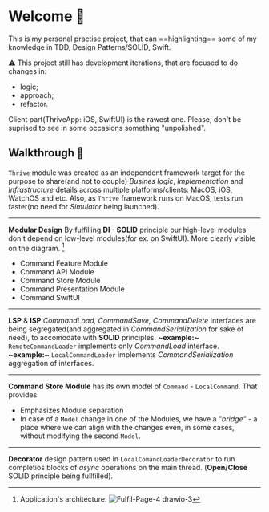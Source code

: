 
# Welcome :wave:

This is my personal practise project, that can ==highlighting== some of my knowledge in TDD, Design Patterns/SOLID, Swift.

:warning: This project still has development iterations, that are focused to do changes in:
 - logic;
 - approach;
 - refactor.
 
Client part(ThriveApp: iOS, SwiftUI) is the rawest one.
Please, don't be suprised to see in some occasions something "unpolished".

## Walkthrough :paw_prints:

`Thrive` module was created as an independent framework target for the purpose to share(and not to couple) _Busines logic_, _Implementation_ and  _Infrastructure_ details across multiple platforms/clients: MacOS, iOS, WatchOS and etc.
Also, as `Thrive` framework runs on MacOS, tests run faster(no need for _Simulator_ being launched).

---
**Modular Design**
By fulfilling **DI - SOLID** principle our high-level modules don't depend on low-level modules(for ex. on SwiftUI).  More clearly visible on the diagram. [^Diagram]
- Command Feature Module
- Command API Module
- Command Store Module
- Command Presentation Module
- Command SwiftUI
---
**LSP** & **ISP** 
_CommandLoad, CommandSave, CommandDelete_ Interfaces are being segregated(and aggregated in _CommandSerialization_ for sake of need), to accomodate with **SOLID** principles.
**~example:~** `RemoteCommandLoader` implements only _CommandLoad_ interface.
**~example:~** `LocalCommandLoader` implements _CommandSerialization_ aggregation of interfaces.

---

**Command Store Module** has its own model of `Command` - `LocalCommand`. That provides:
- Emphasizes Module separation
- In case of a `Model` change in one of the Modules, we have a _"bridge"_  - a place where we can align with the changes even, in some cases, without modifying the second `Model`.

---

**Decorator** design pattern used in `LocalComandLoaderDecorator` to run completios blocks of _async_ operations on the main thread. (**Open/Close** SOLID principle being fullfilled).

[^Diagram]: Application's architecture.
![Fulfil-Page-4 drawio-3](https://github.com/VadVorobjov/practice-project/assets/13715822/7c691000-dcf4-4ee5-8903-2515246a73d0)
